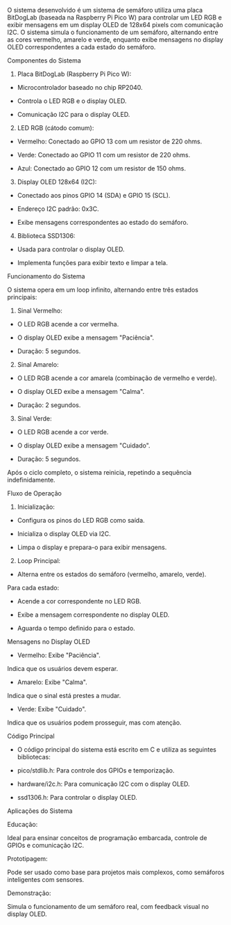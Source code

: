 O sistema desenvolvido é um sistema de semáforo utiliza uma placa BitDogLab (baseada na Raspberry Pi Pico W) para controlar um LED RGB e exibir mensagens em um display OLED de 128x64 pixels com comunicação I2C. 
O sistema simula o funcionamento de um semáforo, alternando entre as cores vermelho, amarelo e verde, enquanto exibe mensagens no display OLED correspondentes a cada estado do semáforo.

Componentes do Sistema
1. Placa BitDogLab (Raspberry Pi Pico W):

- Microcontrolador baseado no chip RP2040.

- Controla o LED RGB e o display OLED.

- Comunicação I2C para o display OLED.

2. LED RGB (cátodo comum):

- Vermelho: Conectado ao GPIO 13 com um resistor de 220 ohms.

- Verde: Conectado ao GPIO 11 com um resistor de 220 ohms.

- Azul: Conectado ao GPIO 12 com um resistor de 150 ohms.

3. Display OLED 128x64 (I2C):

- Conectado aos pinos GPIO 14 (SDA) e GPIO 15 (SCL).

- Endereço I2C padrão: 0x3C.

- Exibe mensagens correspondentes ao estado do semáforo.

4. Biblioteca SSD1306:

- Usada para controlar o display OLED.

- Implementa funções para exibir texto e limpar a tela.



Funcionamento do Sistema

O sistema opera em um loop infinito, alternando entre três estados principais:

1. Sinal Vermelho:

- O LED RGB acende a cor vermelha.

- O display OLED exibe a mensagem "Paciência".

- Duração: 5 segundos.

2. Sinal Amarelo:

- O LED RGB acende a cor amarela (combinação de vermelho e verde).

- O display OLED exibe a mensagem "Calma".

- Duração: 2 segundos.

3. Sinal Verde:

- O LED RGB acende a cor verde.

- O display OLED exibe a mensagem "Cuidado".

- Duração: 5 segundos.

Após o ciclo completo, o sistema reinicia, repetindo a sequência indefinidamente.



Fluxo de Operação

1. Inicialização:

- Configura os pinos do LED RGB como saída.

- Inicializa o display OLED via I2C.

- Limpa o display e prepara-o para exibir mensagens.

2. Loop Principal:

- Alterna entre os estados do semáforo (vermelho, amarelo, verde).

Para cada estado:

- Acende a cor correspondente no LED RGB.

- Exibe a mensagem correspondente no display OLED.

- Aguarda o tempo definido para o estado.
  

Mensagens no Display OLED

- Vermelho: Exibe "Paciência".

Indica que os usuários devem esperar.

- Amarelo: Exibe "Calma".

Indica que o sinal está prestes a mudar.

- Verde: Exibe "Cuidado".

Indica que os usuários podem prosseguir, mas com atenção.


Código Principal
- O código principal do sistema está escrito em C e utiliza as seguintes bibliotecas:

- pico/stdlib.h: Para controle dos GPIOs e temporização.

- hardware/i2c.h: Para comunicação I2C com o display OLED.

- ssd1306.h: Para controlar o display OLED.


Aplicações do Sistema

Educação:

Ideal para ensinar conceitos de programação embarcada, controle de GPIOs e comunicação I2C.

Prototipagem:

Pode ser usado como base para projetos mais complexos, como semáforos inteligentes com sensores.

Demonstração:

Simula o funcionamento de um semáforo real, com feedback visual no display OLED.
